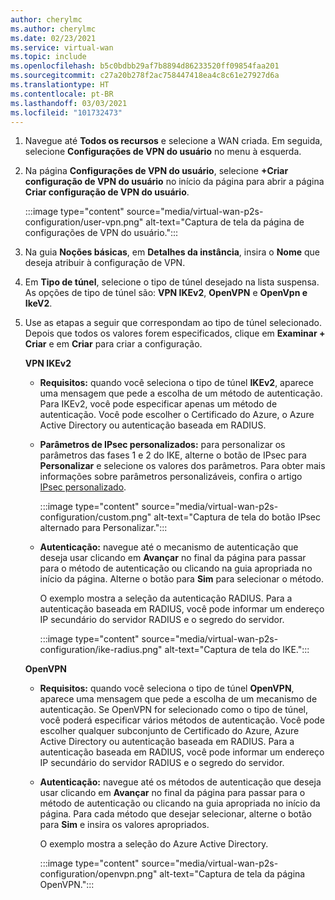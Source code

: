 ```yaml
---
author: cherylmc
ms.author: cherylmc
ms.date: 02/23/2021
ms.service: virtual-wan
ms.topic: include
ms.openlocfilehash: b5c0bdbb29af7b8894d86233520ff09854faa201
ms.sourcegitcommit: c27a20b278f2ac758447418ea4c8c61e27927d6a
ms.translationtype: HT
ms.contentlocale: pt-BR
ms.lasthandoff: 03/03/2021
ms.locfileid: "101732473"
---
```

1. Navegue até **Todos os recursos** e selecione a WAN criada. Em seguida, selecione **Configurações de VPN do usuário** no menu à esquerda.
1. Na página **Configurações de VPN do usuário**, selecione **+Criar configuração de VPN do usuário** no início da página para abrir a página **Criar configuração de VPN do usuário**.

   :::image type="content" source="media/virtual-wan-p2s-configuration/user-vpn.png" alt-text="Captura de tela da página de configurações de VPN do usuário.":::

1. Na guia **Noções básicas**, em **Detalhes da instância**, insira o **Nome** que deseja atribuir à configuração de VPN.
1. Em **Tipo de túnel**, selecione o tipo de túnel desejado na lista suspensa. As opções de tipo de túnel são: **VPN IKEv2**, **OpenVPN** e **OpenVpn e IkeV2**.
1. Use as etapas a seguir que correspondam ao tipo de túnel selecionado. Depois que todos os valores forem especificados, clique em **Examinar + Criar** e em **Criar** para criar a configuração.

   **VPN IKEv2**

   * **Requisitos:** quando você seleciona o tipo de túnel **IKEv2**, aparece uma mensagem que pede a escolha de um método de autenticação. Para IKEv2, você pode especificar apenas um método de autenticação. Você pode escolher o Certificado do Azure, o Azure Active Directory ou autenticação baseada em RADIUS.
 
   * **Parâmetros de IPsec personalizados:** para personalizar os parâmetros das fases 1 e 2 do IKE, alterne o botão de IPsec para **Personalizar** e selecione os valores dos parâmetros. Para obter mais informações sobre parâmetros personalizáveis, confira o artigo [IPsec personalizado](../articles/virtual-wan/point-to-site-ipsec.md).

     :::image type="content" source="media/virtual-wan-p2s-configuration/custom.png" alt-text="Captura de tela do botão IPsec alternado para Personalizar.":::

   * **Autenticação:** navegue até o mecanismo de autenticação que deseja usar clicando em **Avançar** no final da página para passar para o método de autenticação ou clicando na guia apropriada no início da página. Alterne o botão para **Sim** para selecionar o método.

     O exemplo mostra a seleção da autenticação RADIUS. Para a autenticação baseada em RADIUS, você pode informar um endereço IP secundário do servidor RADIUS e o segredo do servidor.

     :::image type="content" source="media/virtual-wan-p2s-configuration/ike-radius.png" alt-text="Captura de tela do IKE.":::

   **OpenVPN**

   * **Requisitos:** quando você seleciona o tipo de túnel **OpenVPN**, aparece uma mensagem que pede a escolha de um mecanismo de autenticação. Se OpenVPN for selecionado como o tipo de túnel, você poderá especificar vários métodos de autenticação. Você pode escolher qualquer subconjunto de Certificado do Azure, Azure Active Directory ou autenticação baseada em RADIUS. Para a autenticação baseada em RADIUS, você pode informar um endereço IP secundário do servidor RADIUS e o segredo do servidor.

   * **Autenticação:** navegue até os métodos de autenticação que deseja usar clicando em **Avançar** no final da página para passar para o método de autenticação ou clicando na guia apropriada no início da página.
   Para cada método que desejar selecionar, alterne o botão para **Sim** e insira os valores apropriados.

     O exemplo mostra a seleção do Azure Active Directory.

     :::image type="content" source="media/virtual-wan-p2s-configuration/openvpn.png" alt-text="Captura de tela da página OpenVPN.":::
